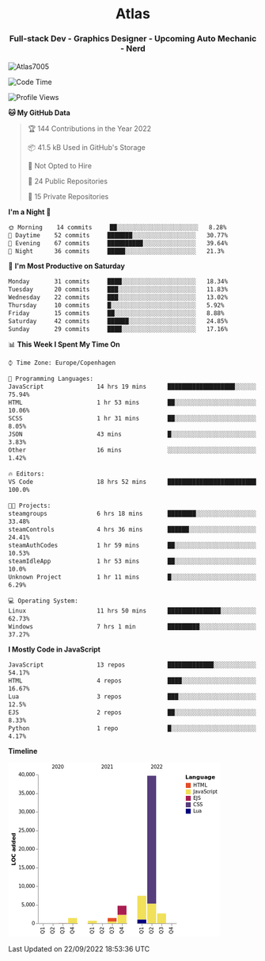 <h1 align="center">Atlas</h1>
<h3 align="center">Full-stack Dev - Graphics Designer - Upcoming Auto Mechanic - Nerd</h3>

<p><img align="center" src="https://github-readme-stats.vercel.app/api/top-langs?username=Atlas7005&show_icons=true&locale=en&layout=compact" alt="Atlas7005" /></p>

<!--START_SECTION:waka-->
![Code Time](http://img.shields.io/badge/Code%20Time-690%20hrs%2025%20mins-blue)

![Profile Views](http://img.shields.io/badge/Profile%20Views-7-blue)

**🐱 My GitHub Data** 

> 🏆 144 Contributions in the Year 2022
 > 
> 📦 41.5 kB Used in GitHub's Storage 
 > 
> 🚫 Not Opted to Hire
 > 
> 📜 24 Public Repositories 
 > 
> 🔑 15 Private Repositories  
 > 
**I'm a Night 🦉** 

```text
🌞 Morning    14 commits     ██░░░░░░░░░░░░░░░░░░░░░░░   8.28% 
🌆 Daytime    52 commits     ███████░░░░░░░░░░░░░░░░░░   30.77% 
🌃 Evening    67 commits     ██████████░░░░░░░░░░░░░░░   39.64% 
🌙 Night      36 commits     █████░░░░░░░░░░░░░░░░░░░░   21.3%

```
📅 **I'm Most Productive on Saturday** 

```text
Monday       31 commits     ████░░░░░░░░░░░░░░░░░░░░░   18.34% 
Tuesday      20 commits     ███░░░░░░░░░░░░░░░░░░░░░░   11.83% 
Wednesday    22 commits     ███░░░░░░░░░░░░░░░░░░░░░░   13.02% 
Thursday     10 commits     █░░░░░░░░░░░░░░░░░░░░░░░░   5.92% 
Friday       15 commits     ██░░░░░░░░░░░░░░░░░░░░░░░   8.88% 
Saturday     42 commits     ██████░░░░░░░░░░░░░░░░░░░   24.85% 
Sunday       29 commits     ████░░░░░░░░░░░░░░░░░░░░░   17.16%

```


📊 **This Week I Spent My Time On** 

```text
⌚︎ Time Zone: Europe/Copenhagen

💬 Programming Languages: 
JavaScript               14 hrs 19 mins      ███████████████████░░░░░░   75.94% 
HTML                     1 hr 53 mins        ██░░░░░░░░░░░░░░░░░░░░░░░   10.06% 
SCSS                     1 hr 31 mins        ██░░░░░░░░░░░░░░░░░░░░░░░   8.05% 
JSON                     43 mins             █░░░░░░░░░░░░░░░░░░░░░░░░   3.83% 
Other                    16 mins             ░░░░░░░░░░░░░░░░░░░░░░░░░   1.42%

🔥 Editors: 
VS Code                  18 hrs 52 mins      █████████████████████████   100.0%

🐱‍💻 Projects: 
steamgroups              6 hrs 18 mins       ████████░░░░░░░░░░░░░░░░░   33.48% 
steamControls            4 hrs 36 mins       ██████░░░░░░░░░░░░░░░░░░░   24.41% 
steamAuthCodes           1 hr 59 mins        ██░░░░░░░░░░░░░░░░░░░░░░░   10.53% 
steamIdleApp             1 hr 53 mins        ██░░░░░░░░░░░░░░░░░░░░░░░   10.0% 
Unknown Project          1 hr 11 mins        █░░░░░░░░░░░░░░░░░░░░░░░░   6.29%

💻 Operating System: 
Linux                    11 hrs 50 mins      ███████████████░░░░░░░░░░   62.73% 
Windows                  7 hrs 1 min         █████████░░░░░░░░░░░░░░░░   37.27%

```

**I Mostly Code in JavaScript** 

```text
JavaScript               13 repos            █████████████░░░░░░░░░░░░   54.17% 
HTML                     4 repos             ████░░░░░░░░░░░░░░░░░░░░░   16.67% 
Lua                      3 repos             ███░░░░░░░░░░░░░░░░░░░░░░   12.5% 
EJS                      2 repos             ██░░░░░░░░░░░░░░░░░░░░░░░   8.33% 
Python                   1 repo              █░░░░░░░░░░░░░░░░░░░░░░░░   4.17%

```


**Timeline**

![Chart not found](https://raw.githubusercontent.com/Atlas7005/Atlas7005/master/charts/bar_graph.png) 


 Last Updated on 22/09/2022 18:53:36 UTC
<!--END_SECTION:waka-->
